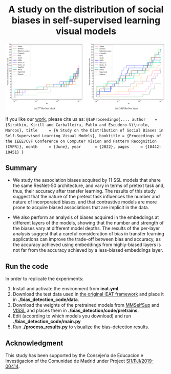 <h1 align="center">
A study on the distribution of social biases in self-supervised learning visual models
</h1>

![Number of biases at different values of the thresholding parameter](header.PNG)

If you like our [work](https://openaccess.thecvf.com/content/CVPR2022/papers/Sirotkin_A_Study_on_the_Distribution_of_Social_Biases_in_Self-Supervised_CVPR_2022_paper.pdf), please cite us as: 
`
@InProceedings{....
    author    = {Sirotkin, Kirill and Carballeira, Pablo and Escudero-Vi\~nolo, Marcos},
    title     = {A Study on the Distribution of Social Biases in Self-Supervised Learning Visual Models},
    booktitle = {Proceedings of the IEEE/CVF Conference on Computer Vision and Pattern Recognition (CVPR)},
    month     = {June},
    year      = {2022},
    pages     = {10442-10451}
}
`
## Summary 

- We study the association biases acquired by 11 SSL models that share the same ResNet-50 architecture, and vary in terms of pretext task and, thus, their accuracy after transfer learning. The results of this study suggest that the nature of the pretext task influences the number and nature of incorporated biases, and that contrastive models are more prone to acquire  biased associations that are implicit in the data.
    
- We also perform an analysis of biases acquired in the embeddings at different layers of the models, showing that the number and strength of the biases vary at different model depths.  The results of the per-layer analysis suggest that a careful consideration of bias in transfer learning applications can improve the trade-off between bias and accuracy, as the accuracy achieved using embeddings from highly-biased layers is not far from the accuracy achieved by a less-biased embeddings layer.
 
## Run the code

In order to replicate the experiments:
1. Install and activate the environment from **ieat.yml**.
2. Download the test data used in [the original iEAT framework](https://github.com/ryansteed/ieat/tree/master/data) and place it in **./bias_detection_code/data**.
3. Download the weights of the pretrained models from [MMSelfSup](https://github.com/open-mmlab/mmselfsup/blob/master/docs/en/model_zoo.md) and [VISSL](https://github.com/facebookresearch/vissl/blob/main/MODEL_ZOO.md) and
places them in **./bias_detection/code/pretrains**.
4. Edit (according to which models you download) and run **./bias_detection_code/main.py**
5. Run **./process_results.py** to visualize the bias-detection results. 


## Acknowledgment
This study has been supported by the Consejeŕıa de Educacíon e Investigacíon of the Comunidad de Madrid under Project [SI1/PJI/2019-00414](http://www-vpu.eps.uam.es/projects/aiseeme/).
